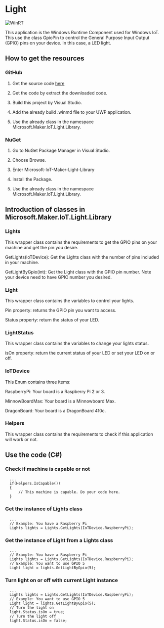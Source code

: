 # Light

[master-build-badge]:        https://img.shields.io/badge/build-successed-brightgreen.svg?style=flat-square

![WinRT][master-build-badge]

This application is the Windows Runtime Component used for Windows IoT. This use the class GpioPin to control the General Purpose Input Output (GPIO) pins on your device. In this case, a LED light.

## How to get the resources

### GitHub

1. Get the source code <a href="https://github.com/superkid200/Light/releases/tag/2.0.0">here</a>

2. Get the code by extract the downloaded code.

3. Build this project by Visual Studio.

4. Add the already build .winmd file to your UWP application.

5. Use the already class in the namespace Microsoft.Maker.IoT.Light.Library.

### NuGet

1. Go to NuGet Package Manager in Visual Studio.

2. Choose Browse.

3. Enter Microsoft-IoT-Maker-Light-Library

4. Install the Package.

5. Use the already class in the namespace Microsoft.Maker.IoT.Light.Library.

## Introduction of classes in Microsoft.Maker.IoT.Light.Library

### Lights

This wrapper class contains the requirements to get the GPIO pins on your machine and get the pin you desire.

GetLights(IoTDevice): Get the Lights class with the number of pins included in your machine.

GetLightByGpio(int): Get the Light class with the GPIO pin number. Note your device need to have GPIO number you desired.

### Light

This wrapper class contains the variables to control your lights.

Pin property: returns the GPIO pin you want to access.

Status property: return the status of your LED.

### LightStatus

This wrapper class contains the variables to change your lights status.

isOn property: return the current status of your LED or set your LED on or off.

### IoTDevice

This Enum contains three items:

RaspberryPi: Your board is a Raspberry Pi 2 or 3.

MinnowBoardMax: Your board is a Minnowboard Max.

DragonBoard: Your board is a DragonBoard 410c.

### Helpers

This wrapper class contains the requirements to check if this application will work or not.

## Use the code (C#)

### Check if machine is capable or not

      ...
      if(Helpers.IsCapable())
      {
          // This machine is capable. Do your code here.
      }
      
### Get the instance of Lights class

      ...
      // Example: You have a Raspberry Pi
      Lights lights = Lights.GetLights(IoTDevice.RaspberryPi);
      
### Get the instance of Light from a Lights class

      ...
      // Example: You have a Raspberry Pi
      Lights lights = Lights.GetLights(IoTDevice.RaspberryPi);
      // Example: You want to use GPIO 5
      Light light = lights.GetLightByGpio(5);
      
### Turn light on or off with current Light instance

      ...
      Lights lights = Lights.GetLights(IoTDevice.RaspberryPi);
      // Example: You want to use GPIO 5
      Light light = lights.GetLightByGpio(5);
      // Turn the light on
      light.Status.isOn = true;
      // Turn the light off
      light.Status.isOn = false;
